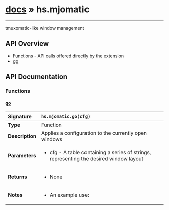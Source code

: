 # [docs](index.md) » hs.mjomatic
---

tmuxomatic-like window management

## API Overview
* Functions - API calls offered directly by the extension
 * [go](#go)

## API Documentation

### Functions

#### [go](#go)
| <span style="float: left;">**Signature**</span> | <span style="float: left;">`hs.mjomatic.go(cfg)` </span>                                                          |
| -----------------------------------------------------|---------------------------------------------------------------------------------------------------------|
| **Type**                                             | Function                                                                                         |
| **Description**                                      | Applies a configuration to the currently open windows                                                                                         |
| **Parameters**                                       | <ul markdown="1"><li markdown="1">cfg - A table containing a series of strings, representing the desired window layout</li></ul> |
| **Returns**                                          | <ul markdown="1"><li markdown="1">None</li></ul>          |
| **Notes**                                            | <ul markdown="1"><li markdown="1">An example use:</li></ul>                |

